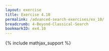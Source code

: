 ```yaml
---
layout: exercise
title: Exercise 4.10
permalink: /advanced-search-exercises/ex_10/
breadcrumb: 4-Beyond-Classical-Search
bookmarkID: ex4.10
---
```


{% include mathjax_support %}

